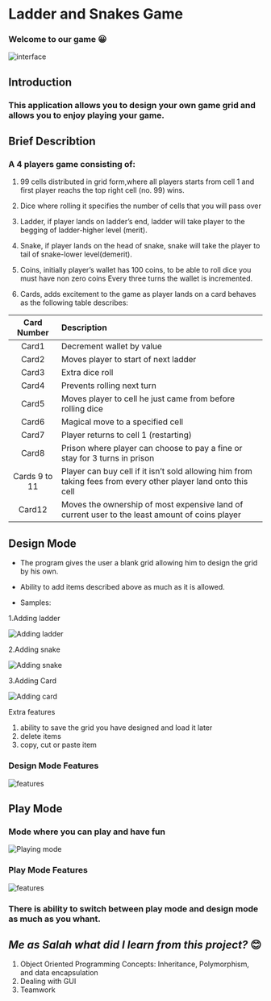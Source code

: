# **Ladder and Snakes Game**
### Welcome to our game :grinning:
![interface](https://drive.google.com/uc?export=view&id=1w8MToEaXp-t0iM0QhDt5YGiCu-4RevY0)
## **Introduction**
### This application allows you to design your own game grid and allows you to enjoy playing your game.
## **Brief Describtion**
### A 4 players game consisting of:
1. 99 cells distributed in grid form,where all players starts from cell 1 and first player reachs the top right cell (no. 99) wins.

1. Dice where rolling it specifies the number of cells that you will pass over
1. Ladder, if player lands on ladder’s end, ladder will take player to the begging of ladder-higher level (merit).

1. Snake, if player lands on the head of snake, snake will take the player to tail of snake-lower level(demerit).

1. Coins, initially player’s wallet has 100 coins, to be able to roll dice you must have non zero coins
Every three turns the wallet is incremented.

1. Cards, adds excitement to the game as player lands on a card behaves as the following table describes:

| Card Number      | Description |
| :---: | :--- |
|Card1       | Decrement wallet by value       |
| Card2   | Moves player to start of next ladder     |
| Card3 | Extra dice roll       |
| Card4 | Prevents rolling next turn       |
| Card5   | Moves player to cell he just came from before rolling dice      |
| Card6      | Magical move to a specified cell       |
| Card7   | Player returns to cell 1 (restarting)        |
| Card8   | Prison where player can choose to pay a fine or stay for 3 turns in prison       |
| Cards 9 to 11   | Player can buy cell if it isn’t sold allowing him from taking fees from every other player land onto this cell         |
| Card12   | Moves the ownership of most expensive land of current user to the least amount of coins player         |

## **Design Mode**
* The program gives the user a blank grid allowing him to design the grid by his own.

* Ability to add items described above as much as it is allowed.
* Samples:

1.Adding ladder

![Adding ladder](https://media.giphy.com/media/UDHSkLYKBNqK99v1je/giphy.gif)


2.Adding snake


![Adding snake](https://media.giphy.com/media/LavWAHYfl3tI4WGcL2/giphy.gif)

3.Adding Card

![Adding card](https://media.giphy.com/media/a2y915UmlvnQKkDYfr/giphy.gif)


Extra features
1. ability to save the grid you have designed and load it later
2. delete items
3. copy, cut or paste item

### **Design Mode Features**

![features](https://drive.google.com/uc?export=view&id=1WDLgvlgLPGdgfGvX7eVwtN5z5IFOWfhN)

## **Play Mode**
### Mode where you can play and have fun
![Playing mode](https://media.giphy.com/media/PTFwS4RqTRCq9s7kCy/giphy.gif)

### **Play Mode Features**

![features](https://drive.google.com/uc?export=view&id=1Nsgts0RbTnZepdT0AifnGbTIiIDMlwkq)


### There is ability to switch between play mode and design mode as much as you whant.

## *Me as Salah what did I learn from this project?* :blush:
1. Object Oriented Programming Concepts: Inheritance, Polymorphism, and data encapsulation
1. Dealing with GUI
1. Teamwork

 



